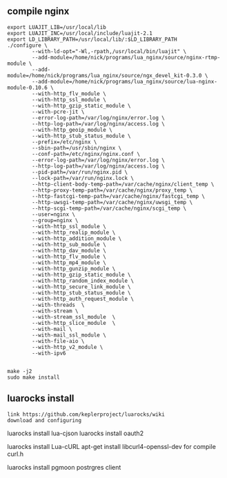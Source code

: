 compile nginx
-------------
    export LUAJIT_LIB=/usr/local/lib
    export LUAJIT_INC=/usr/local/include/luajit-2.1
    export LD_LIBRARY_PATH=/usr/local/lib/:$LD_LIBRARY_PATH
    ./configure \
            --with-ld-opt="-Wl,-rpath,/usr/local/bin/luajit" \
            --add-module=/home/nick/programs/lua_nginx/source/nginx-rtmp-module \
            --add-module=/home/nick/programs/lua_nginx/source/ngx_devel_kit-0.3.0 \
            --add-module=/home/nick/programs/lua_nginx/source/lua-nginx-module-0.10.6 \
            --with-http_flv_module \
            --with-http_ssl_module \
            --with-http_gzip_static_module \
            --with-pcre-jit \
            --error-log-path=/var/log/nginx/error.log \
            --http-log-path=/var/log/nginx/access.log \
            --with-http_geoip_module \
            --with-http_stub_status_module \
            --prefix=/etc/nginx \
            --sbin-path=/usr/sbin/nginx \
            --conf-path=/etc/nginx/nginx.conf \
            --error-log-path=/var/log/nginx/error.log \
            --http-log-path=/var/log/nginx/access.log \
            --pid-path=/var/run/nginx.pid \
            --lock-path=/var/run/nginx.lock \
            --http-client-body-temp-path=/var/cache/nginx/client_temp \
            --http-proxy-temp-path=/var/cache/nginx/proxy_temp \
            --http-fastcgi-temp-path=/var/cache/nginx/fastcgi_temp \
            --http-uwsgi-temp-path=/var/cache/nginx/uwsgi_temp \
            --http-scgi-temp-path=/var/cache/nginx/scgi_temp \
            --user=nginx \
            --group=nginx \
            --with-http_ssl_module \
            --with-http_realip_module \
            --with-http_addition_module \
            --with-http_sub_module \
            --with-http_dav_module \
            --with-http_flv_module \
            --with-http_mp4_module \
            --with-http_gunzip_module \
            --with-http_gzip_static_module \
            --with-http_random_index_module \
            --with-http_secure_link_module \
            --with-http_stub_status_module \
            --with-http_auth_request_module \
            --with-threads  \
            --with-stream \
            --with-stream_ssl_module  \
            --with-http_slice_module  \
            --with-mail \
            --with-mail_ssl_module \
            --with-file-aio \
            --with-http_v2_module \
            --with-ipv6 
    
    
    make -j2
    sudo make install

luarocks install
----------------
    link https://github.com/keplerproject/luarocks/wiki
    download and configuring
    
luarocks install lua-cjson
luarocks install oauth2

luarocks install Lua-cURL
    apt-get install libcurl4-openssl-dev for compile curl.h
    
luarocks install pgmoon
    postrgres client